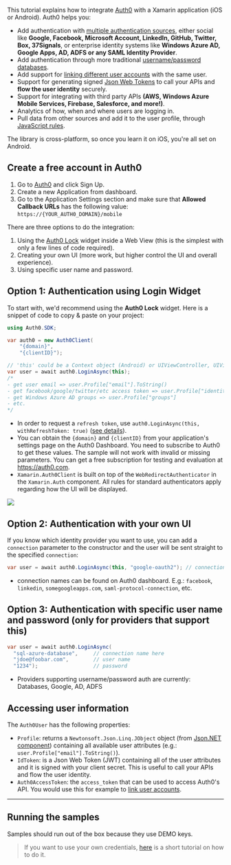 This tutorial explains how to integrate [Auth0](http://developers.auth0.com) with a Xamarin application (iOS or Android).  Auth0 helps you:

* Add authentication with [multiple authentication sources](https://docs.auth0.com/identityproviders), either social like **Google, Facebook, Microsoft Account, LinkedIn, GitHub, Twitter, Box, 37Signals**, or enterprise identity systems like **Windows Azure AD, Google Apps, AD, ADFS or any SAML Identity Provider**.
* Add authentication through more traditional [username/password databases](https://docs.auth0.com/mysql-connection-tutorial).
* Add support for [linking different user accounts](https://docs.auth0.com/link-accounts) with the same user.
* Support for generating signed [Json Web Tokens](https://docs.auth0.com/jwt) to call your APIs and **flow the user identity** securely.
* Support for integrating with third party APIs **(AWS, Windows Azure Mobile Services, Firebase, Salesforce, and more!)**.
* Analytics of how, when and where users are logging in.
* Pull data from other sources and add it to the user profile, through [JavaScript rules](https://docs.auth0.com/rules).

The library is cross-platform, so once you learn it on iOS, you're all set on Android.

## Create a free account in Auth0

1. Go to [Auth0](http://auth0.com) and click Sign Up.
2. Create a new Application from dashboard.
3. Go to the Application Settings section and make sure that __Allowed Callback URLs__ has the following value: `https://{YOUR_AUTH0_DOMAIN}/mobile`

There are three options to do the integration: 

1. Using the [Auth0 Lock](https://docs.auth0.com/lock) widget inside a Web View (this is the simplest with only a few lines of code required).
2. Creating your own UI (more work, but higher control the UI and overall experience).
3. Using specific user name and password.

## Option 1: Authentication using Login Widget

To start with, we'd recommend using the __Auth0 Lock__ widget. Here is a snippet of code to copy & paste on your project: 

```csharp
using Auth0.SDK;

var auth0 = new Auth0Client(
	"{domain}",
	"{clientID}");

// 'this' could be a Context object (Android) or UIViewController, UIView, UIBarButtonItem (iOS)
var user = await auth0.LoginAsync(this);
/*
- get user email => user.Profile["email"].ToString()
- get facebook/google/twitter/etc access token => user.Profile["identities"][0]["access_token"]
- get Windows Azure AD groups => user.Profile["groups"]
- etc.
*/
```

* In order to request a `refresh token`, use `auth0.LoginAsync(this, withRefreshToken: true)` ([see details](https://auth0.com/docs/refresh-token)).
* You can obtain the `{domain}` and `{clientID}` from your application's settings page on the Auth0 Dashboard. You need to subscribe to Auth0 to get these values. The sample will not work with invalid or missing parameters. You can get a free subscription for testing and evaluation at <https://auth0.com>.
* `Xamarin.Auth0Client` is built on top of the `WebRedirectAuthenticator` in the `Xamarin.Auth` component. All rules for standard authenticators apply regarding how the UI will be displayed.

![](https://cdn.auth0.com/docs/img/xamarin.auth0client.png)

## Option 2: Authentication with your own UI

If you know which identity provider you want to use, you can add a `connection` parameter to the constructor and the user will be sent straight to the specified `connection`:

```csharp
var user = await auth0.LoginAsync(this, "google-oauth2"); // connection name here
```

* connection names can be found on Auth0 dashboard. E.g.: `facebook`, `linkedin`, `somegoogleapps.com`, `saml-protocol-connection`, etc.

## Option 3: Authentication with specific user name and password (only for providers that support this)

```csharp
var user = await auth0.LoginAsync(
  "sql-azure-database",   	// connection name here
  "jdoe@foobar.com",      	// user name
  "1234");             		// password
```

* Providers supporting username/password auth are currently: Databases, Google, AD, ADFS

## Accessing user information

The `Auth0User` has the following properties:

* `Profile`: returns a `Newtonsoft.Json.Linq.JObject` object (from [Json.NET component](http://components.xamarin.com/view/json.net/)) containing all available user attributes (e.g.: `user.Profile["email"].ToString()`).
* `IdToken`: is a Json Web Token (JWT) containing all of the user attributes and it is signed with your client secret. This is useful to call your APIs and flow the user identity.
* `Auth0AccessToken`: the `access_token` that can be used to access Auth0's API. You would use this for example to [link user accounts](https://docs.auth0.com/link-accounts).

---

## Running the samples
Samples should run out of the box because they use DEMO keys.

> If you want to use your own credentials, [here](https://github.com/auth0/Xamarin.Auth0Client/blob/master/samples/README.md) is a short tutorial on how to do it.
